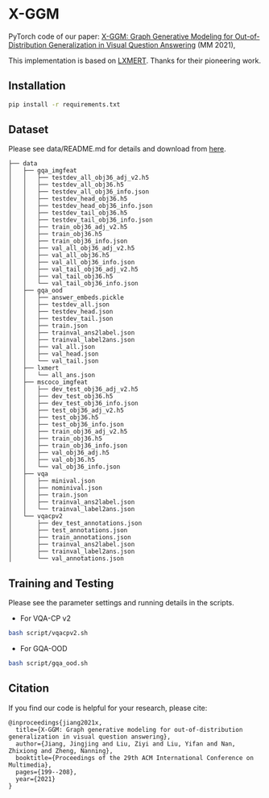 # X-GGM 

PyTorch code of our paper: [X-GGM: Graph Generative Modeling for Out-of-Distribution Generalization in Visual Question Answering](https://dl.acm.org/doi/abs/10.1145/3474085.3475350) (MM 2021),

This implementation is based on [LXMERT](https://github.com/airsplay/lxmert). Thanks for their pioneering work.

## Installation

```bash
pip install -r requirements.txt
```

## Dataset

Please see data/README.md for details and download from [here](https://drive.google.com/file/d/1mFLXIHmjMmCVmAJaoj9gbV96buRmp44D/view?usp=sharing).

```angular2html
├── data
│   ├── gqa_imgfeat
│   │   ├── testdev_all_obj36_adj_v2.h5
│   │   ├── testdev_all_obj36.h5
│   │   ├── testdev_all_obj36_info.json
│   │   ├── testdev_head_obj36.h5
│   │   ├── testdev_head_obj36_info.json
│   │   ├── testdev_tail_obj36.h5
│   │   ├── testdev_tail_obj36_info.json
│   │   ├── train_obj36_adj_v2.h5
│   │   ├── train_obj36.h5
│   │   ├── train_obj36_info.json
│   │   ├── val_all_obj36_adj_v2.h5
│   │   ├── val_all_obj36.h5
│   │   ├── val_all_obj36_info.json
│   │   ├── val_tail_obj36_adj_v2.h5
│   │   ├── val_tail_obj36.h5
│   │   └── val_tail_obj36_info.json
│   ├── gqa_ood
│   │   ├── answer_embeds.pickle
│   │   ├── testdev_all.json
│   │   ├── testdev_head.json
│   │   ├── testdev_tail.json
│   │   ├── train.json
│   │   ├── trainval_ans2label.json
│   │   ├── trainval_label2ans.json
│   │   ├── val_all.json
│   │   ├── val_head.json
│   │   └── val_tail.json
│   ├── lxmert
│   │   └── all_ans.json
│   ├── mscoco_imgfeat
│   │   ├── dev_test_obj36_adj_v2.h5
│   │   ├── dev_test_obj36.h5
│   │   ├── dev_test_obj36_info.json
│   │   ├── test_obj36_adj_v2.h5
│   │   ├── test_obj36.h5
│   │   ├── test_obj36_info.json
│   │   ├── train_obj36_adj_v2.h5
│   │   ├── train_obj36.h5
│   │   ├── train_obj36_info.json
│   │   ├── val_obj36_adj.h5
│   │   ├── val_obj36.h5
│   │   └── val_obj36_info.json
│   ├── vqa
│   │   ├── minival.json
│   │   ├── nominival.json
│   │   ├── train.json
│   │   ├── trainval_ans2label.json
│   │   └── trainval_label2ans.json
│   └── vqacpv2
│       ├── dev_test_annotations.json
│       ├── test_annotations.json
│       ├── train_annotations.json
│       ├── trainval_ans2label.json
│       ├── trainval_label2ans.json
│       └── val_annotations.json
```

## Training and Testing

Please see the parameter settings and running details in the scripts.

- For VQA-CP v2

```bash
bash script/vqacpv2.sh
```

- For GQA-OOD 

```bash
bash script/gqa_ood.sh
```

## Citation

If you find our code is helpful for your research, please cite:
```
@inproceedings{jiang2021x,
  title={X-GGM: Graph generative modeling for out-of-distribution generalization in visual question answering},
  author={Jiang, Jingjing and Liu, Ziyi and Liu, Yifan and Nan, Zhixiong and Zheng, Nanning},
  booktitle={Proceedings of the 29th ACM International Conference on Multimedia},
  pages={199--208},
  year={2021}
}
```

